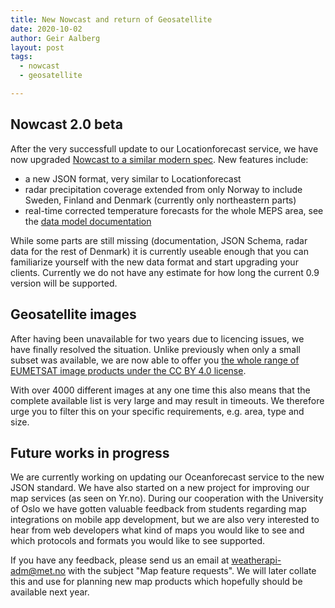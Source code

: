 ```yaml
---
title: New Nowcast and return of Geosatellite
date: 2020-10-02
author: Geir Aalberg
layout: post
tags:
  - nowcast
  - geosatellite

---
```


Nowcast 2.0 beta
----------------

After the very successfull update to our Locationforecast service, we have now
upgraded [Nowcast to a similar modern spec](https://api.met.no/weatherapi/nowcast/2.0/documentation).
New features include:

- a new JSON format, very similar to Locationforecast
- radar precipitation coverage extended from only Norway to include Sweden,
  Finland and Denmark (currently only northeastern parts)
- real-time corrected temperature forecasts for the whole MEPS area, see the
  [data model documentation](/doc/locationforecast/datamodel)

While some parts are still missing (documentation, JSON Schema, radar data for
the rest of Denmark) it is currently useable enough that you can familiarize
yourself with the new data format and start upgrading your clients. Currently we
do not have any estimate for how long the current 0.9 version will be supported.

Geosatellite images
-------------------

After having been unavailable for two years due to licencing issues, we have
finally resolved the situation. Unlike previously when only a small subset was
available, we are now able to offer you [the whole range of EUMETSAT image
products under the CC BY 4.0
license](https://api.met.no/weatherapi/geosatellite/1.4/documentation).

With over 4000 different images at any one time this also means that the
complete available list is very large and may result in timeouts. We therefore
urge you to filter this on your specific requirements, e.g. area, type and size.

Future works in progress
------------------------

We are currently working on updating our Oceanforecast service to the new JSON
standard. We have also started on a new project for improving our map services
(as seen on Yr.no). During our cooperation with the University of Oslo we have
gotten valuable feedback from students regarding map integrations on mobile app
development, but we are also very interested to hear from web developers what
kind of maps you would like to see and which protocols and formats you would
like to see supported.

If you have any feedback, please send us an email at weatherapi-adm@met.no with
the subject "Map feature requests". We will later collate this and use for
planning new map products which hopefully should be available next year.
